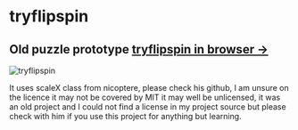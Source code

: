 # tryflipspin
## Old puzzle prototype [tryflipspin in browser -> ](https://nanjizal.github.io/tryflipspin/bin/jsprime/TryFlipSpin/)

![tryflipspin](https://user-images.githubusercontent.com/20134338/33539689-a6a992a0-d8bf-11e7-8766-3d67e15452c2.jpeg)

It uses scaleX class from nicoptere, please check his github, I am unsure on the licence it may not be covered by MIT it may well be unlicensed, it was an old project and I could not find a license in my project source but please check with him if you use this project for anything but learning.
